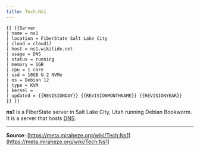 ```yaml
---
title: Tech:Ns1
---
```


```
{{ {{Server
| name = ns1
| location = FiberState Salt Lake City
| cloud = cloud17
| host = ns1.wikitide.net
| usage = DNS
| status = running
| memory = 1GB
| cpu = 1 core
| ssd = 10GB U.2 NVMe
| os = Debian 12
| type = KVM
| kernel =
| updated = {{REVISIONDAY}} {{REVISIONMONTHNAME}} {{REVISIONYEAR}}
}} }}
```

**ns1** is a FiberState server in Salt Lake City, Utah running Debian Bookworm. It is a server that hosts [DNS](/tech-docs/techdns).

----
**Source**: [https://meta.miraheze.org/wiki/Tech:Ns1](https://meta.miraheze.org/wiki/Tech:Ns1)